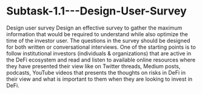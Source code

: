 # Subtask-1.1---Design-User-Survey
Design user survey Design an effective survey to gather the maximum information that would be required to understand while also optimize the time of the investor user. The questions in the survey should be designed for both written or conversational interviews.  One of the starting points is to follow institutional investors (individuals &amp; organizations) that are active in the DeFi ecosystem and read and listen to available online resources where they have presented their view like on Twitter threads, Medium posts, podcasts, YouTube videos that presents the thoughts on risks in DeFi in their view and what is important to them when they are looking to invest in DeFi.
